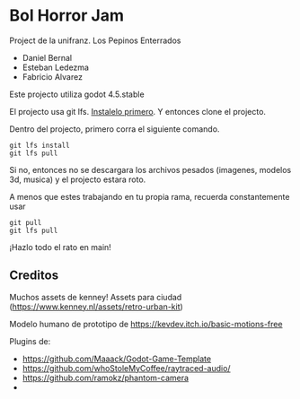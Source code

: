 # Bol Horror Jam
Project de la unifranz. Los Pepinos Enterrados

- Daniel Bernal
- Esteban Ledezma
- Fabricio Alvarez

Este projecto utiliza godot 4.5.stable

El projecto usa git lfs. [Instalelo primero](https://docs.github.com/en/repositories/working-with-files/managing-large-files/installing-git-large-file-storage). Y entonces clone el projecto.

Dentro del projecto, primero corra el siguiente comando.

```
git lfs install
git lfs pull
```

Si no, entonces no se descargara los archivos pesados (imagenes, modelos 3d, musica) y el projecto estara roto.

A menos que estes trabajando en tu propia rama, recuerda constantemente usar

```
git pull
git lfs pull
```

¡Hazlo todo el rato en main!

## Creditos
Muchos assets de kenney!
Assets para ciudad 
(https://www.kenney.nl/assets/retro-urban-kit) 


Modelo humano de prototipo de 
https://kevdev.itch.io/basic-motions-free

Plugins de:
- https://github.com/Maaack/Godot-Game-Template
- https://github.com/whoStoleMyCoffee/raytraced-audio/
- https://github.com/ramokz/phantom-camera
- 
